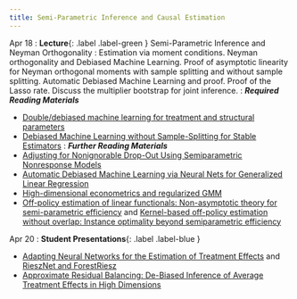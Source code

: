 ```yaml
---
title: Semi-Parametric Inference and Causal Estimation
---
```


Apr 18
: **Lecture**{: .label .label-green } Semi-Parametric Inference and Neyman Orthogonality
: Estimation via moment conditions. Neyman orthogonality and Debiased Machine Learning. Proof of asymptotic linearity for Neyman orthogonal moments with sample splitting and without sample splitting. Automatic Debiased Machine Learning and proof. Proof of the Lasso rate. Discuss the multiplier bootstrap for joint inference.
: ***Required Reading Materials***
- [Double/debiased machine learning for treatment and structural parameters](https://academic.oup.com/ectj/article/21/1/C1/5056401)
- [Debiased Machine Learning without Sample-Splitting for Stable Estimators](https://arxiv.org/abs/2206.01825)
: ***Further Reading Materials***
- [Adjusting for Nonignorable Drop-Out Using Semiparametric Nonresponse Models](https://www.jstor.org/stable/2669923)
- [Automatic Debiased Machine Learning via Neural Nets for Generalized Linear Regression](https://arxiv.org/abs/2104.14737)
- [High-dimensional econometrics and regularized GMM](https://arxiv.org/pdf/1806.01888.pdf)
- [Off-policy estimation of linear functionals: Non-asymptotic theory for semi-parametric efficiency](https://arxiv.org/abs/2209.13075) and [Kernel-based off-policy estimation without overlap: Instance optimality beyond semiparametric efficiency](https://arxiv.org/abs/2301.06240)

Apr 20
: **Student Presentations**{: .label .label-blue }
- [Adapting Neural Networks for the Estimation of Treatment Effects](https://arxiv.org/abs/1906.02120) and [RieszNet and ForestRiesz](https://proceedings.mlr.press/v162/chernozhukov22a/chernozhukov22a.pdf)
- [Approximate Residual Balancing: De-Biased Inference of Average Treatment Effects in High Dimensions](https://arxiv.org/abs/1604.07125)

